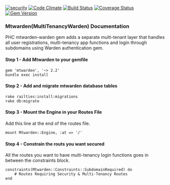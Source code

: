 [![security](https://hakiri.io/github/PHCNetworks/multi-tenancy-warden/master.svg)](https://hakiri.io/github/PHCNetworks/multi-tenancy-warden/master)
[![Code Climate](https://codeclimate.com/github/PHCNetworks/multi-tenancy-warden/badges/gpa.svg)](https://codeclimate.com/github/PHCNetworks/multi-tenancy-warden)
[![Build Status](https://travis-ci.org/PHCNetworks/multi-tenancy-warden.svg?branch=master)](https://travis-ci.org/PHCNetworks/multi-tenancy-warden)
[![Coverage Status](https://coveralls.io/repos/PHCNetworks/multi-tenancy-warden/badge.svg?branch=master&service=github)](https://coveralls.io/github/PHCNetworks/multi-tenancy-warden?branch=master)
[![Gem Version](https://badge.fury.io/rb/mtwarden.svg)](https://badge.fury.io/rb/mtwarden)

### Mtwarden(MultiTenancyWarden) Documentation
PHC mtwarden-warden gem adds a separate multi-tenant layer that handles all user registrations, multi-tenancy app functions and login through subdomains using Warden authentication gem.  

#### Step 1 - Add Mtwarden to your gemfile
	gem 'mtwarden', '~> 2.2'
	bundle exec install

#### Step 2 - Add and migrate mtwarden database tables
	rake railties:install:migrations  
	rake db:migrate

#### Step 3 - Mount the Engine in your Routes File
Add this line at the end of the routes file.  
  
	mount Mtwarden::Engine, :at => '/'

#### Step 4 - Constrain the routs you want secured
All the routes you want to have multi-tenancy login functions goes in between the constraints block.

	constraints(Mtwarden::Constraints::SubdomainRequired) do  
		# Routes Requiring Security & Multi-Tenancy Routes    
	end  